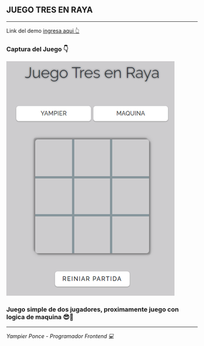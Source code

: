 ## JUEGO TRES EN RAYA

---

Link del demo [ingresa aqui 👆](https://yampierponcev.github.io/tres-en-raya/)

### Captura del Juego 👇

![](/CAPTURA.png)

### Juego simple de dos jugadores, proximamente juego con logica de maquina 😎🤙

---

<cite>Yampier Ponce - Programador Frontend 💻</cite>
